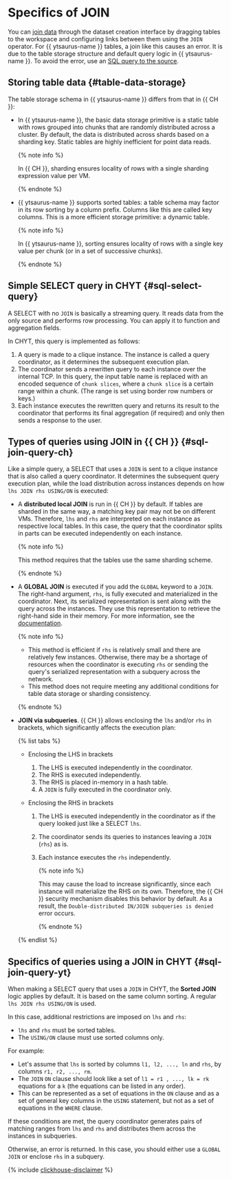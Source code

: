 # Specifics of JOIN

You can [join data](../../dataset/join-data.md) through the dataset creation interface by dragging tables to the workspace and configuring links between them using the `JOIN` operator. For {{ ytsaurus-name }} tables, a join like this causes an error. It is due to the table storage structure and default query logic in {{ ytsaurus-name }}. To avoid the error, use an [SQL query to the source](../../dataset/add-data.md).

## Storing table data {#table-data-storage}

The table storage schema in {{ ytsaurus-name }} differs from that in {{ CH }}:

* In {{ ytsaurus-name }}, the basic data storage primitive is a static table with rows grouped into chunks that are randomly distributed across a cluster. By default, the data is distributed across shards based on a sharding key. Static tables are highly inefficient for point data reads.

   {% note info %}

   In {{ CH }}, sharding ensures locality of rows with a single sharding expression value per VM.

   {% endnote %}

* {{ ytsaurus-name }} supports sorted tables: a table schema may factor in its row sorting by a column prefix. Columns like this are called key columns. This is a more efficient storage primitive: a dynamic table.

   {% note info %}

   In {{ ytsaurus-name }}, sorting ensures locality of rows with a single key value per chunk (or in a set of successive chunks).

   {% endnote %}

## Simple SELECT query in CHYT {#sql-select-query}

A SELECT with no `JOIN` is basically a streaming query. It reads data from the only source and performs row processing. You can apply it to function and aggregation fields.

In CHYT, this query is implemented as follows:

1. A query is made to a clique instance. The instance is called a query coordinator, as it determines the subsequent execution plan.
1. The coordinator sends a rewritten query to each instance over the internal TCP. In this query, the input table name is replaced with an encoded sequence of `chunk slices`, where a `chunk slice` is a certain range within a chunk. (The range is set using border row numbers or keys.)
1. Each instance executes the rewritten query and returns its result to the coordinator that performs its final aggregation (if required) and only then sends a response to the user.

## Types of queries using JOIN in {{ CH }} {#sql-join-query-ch}

Like a simple query, a SELECT that uses a `JOIN` is sent to a clique instance that is also called a query coordinator. It determines the subsequent query execution plan, while the load distribution across instances depends on how `lhs JOIN rhs USING/ON` is executed:

* A **distributed local JOIN** is run in {{ CH }} by default. If tables are sharded in the same way, a matching key pair may not be on different VMs. Therefore, `lhs` and `rhs` are interpreted on each instance as respective local tables. In this case, the query that the coordinator splits in parts can be executed independently on each instance.

   {% note info %}

   This method requires that the tables use the same sharding scheme.

   {% endnote %}

* A **GLOBAL JOIN** is executed if you add the `GLOBAL` keyword to a `JOIN`. The right-hand argument, `rhs`, is fully executed and materialized in the coordinator. Next, its serialized representation is sent along with the query across the instances. They use this representation to retrieve the right-hand side in their memory. For more information, see the [documentation](https://clickhouse.com/docs/en/sql-reference/operators/in#distributed-subqueries).

   {% note info %}

   * This method is efficient if `rhs` is relatively small and there are relatively few instances. Otherwise, there may be a shortage of resources when the coordinator is executing `rhs` or sending the query's serialized representation with a subquery across the network.
   * This method does not require meeting any additional conditions for table data storage or sharding consistency.

   {% endnote %}

* **JOIN via subqueries**. {{ CH }} allows enclosing the `lhs` and/or `rhs` in brackets, which significantly affects the execution plan:

   {% list tabs %}

   - Enclosing the LHS in brackets

      1. The LHS is executed independently in the coordinator.
      1. The RHS is executed independently.
      1. The RHS is placed in-memory in a hash table.
      1. A `JOIN` is fully executed in the coordinator only.

   - Enclosing the RHS in brackets

      1. The LHS is executed independently in the coordinator as if the query looked just like a SELECT `lhs`.
      1. The coordinator sends its queries to instances leaving a `JOIN` (`rhs`) as is.
      1. Each instance executes the `rhs` independently.

         {% note info %}

         This may cause the load to increase significantly, since each instance will materialize the RHS on its own. Therefore, the {{ CH }} security mechanism disables this behavior by default. As a result, the `Double-distributed IN/JOIN subqueries is denied` error occurs.

         {% endnote %}

   {% endlist %}

## Specifics of queries using a JOIN in CHYT {#sql-join-query-yt}

When making a SELECT query that uses a `JOIN` in CHYT, the **Sorted JOIN** logic applies by default. It is based on the same column sorting. A regular `lhs JOIN rhs USING/ON` is used.

In this case, additional restrictions are imposed on `lhs` and `rhs`:

* `lhs` and `rhs` must be sorted tables.
* The `USING/ON` clause must use sorted columns only.

For example:

* Let's assume that `lhs` is sorted by columns `l1, l2, ..., ln` and `rhs`, by columns `r1, r2, ..., rm`.
* The `JOIN` `ON` clause should look like a set of `l1 = r1 , ..., lk = rk` equations for a `k` (the equations can be listed in any order).
* This can be represented as a set of equations in the `ON` clause and as a set of general key columns in the `USING` statement, but not as a set of equations in the `WHERE` clause.

If these conditions are met, the query coordinator generates pairs of matching ranges from `lhs` and `rhs` and distributes them across the instances in subqueries.

Otherwise, an error is returned. In this case, you should either use a `GLOBAL JOIN` or enclose `rhs` in a subquery.

{% include [clickhouse-disclaimer](../../../../_includes/clickhouse-disclaimer.md) %}
